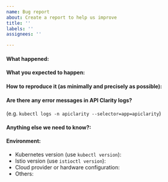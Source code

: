 ```yaml
---
name: Bug report
about: Create a report to help us improve
title: ''
labels: ''
assignees: ''

---
```


<!-- Please use this template while reporting a bug and provide as much info as possible.
-->


#### What happened:

#### What you expected to happen:

#### How to reproduce it (as minimally and precisely as possible):

#### Are there any error messages in API Clarity logs?
(e.g. `kubectl logs -n apiclarity --selector=app=apiclarity`)

#### Anything else we need to know?:

#### Environment:
- Kubernetes version (use `kubectl version`):
- Istio version (use `istioctl version`):
- Cloud provider or hardware configuration:
- Others:

